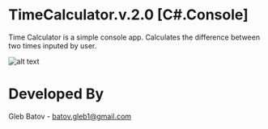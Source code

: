 # TimeCalculator.v.2.0 [C#.Console]
Time Calculator is a simple console app. Calculates the difference between two times inputed by user.

![alt text](https://github.com/glebbatov/glebbatov.github.timecalculator.v.2.0/blob/master/01.jpg)

# Developed By
Gleb Batov - batov.gleb1@gmail.com
